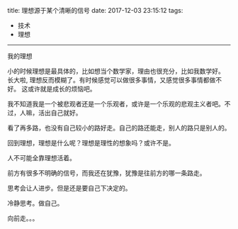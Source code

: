 title: 理想源于某个清晰的信号
date: 2017-12-03 23:15:12
tags: 
- 技术
- 理想
---

我的理想
<!--more-->


小的时候理想是最具体的，比如想当个数学家，理由也很充分，比如我数学好。
长大啦, 理想反而模糊了。有时候感觉可以做很多事情，又感觉很多事情都做不好。
这或许就是成长的烦恼吧。

我不知道我是一个被悲观者还是一个乐观者，或许是一个乐观的悲观主义者吧。不过，人嘛，活出自己就好。

看了再多路，也没有自己较小的路好走。自己的路还能走，别人的路只是别人的。

回到理想，理想是什么呢？理想是理性的想象吗？或许不是。

人不可能全靠理想活着。

前方有很多不明确的信号，而我还在犹豫，犹豫是往前方的哪一条路走。

思考会让人进步。但是还是要自己下决定的。

冷静思考。做自己。

向前走。。。

